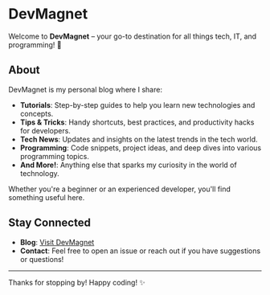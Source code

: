 # DevMagnet

Welcome to **DevMagnet** – your go-to destination for all things tech, IT, and programming! 🚀

## About

DevMagnet is my personal blog where I share:

- **Tutorials**: Step-by-step guides to help you learn new technologies and concepts.
- **Tips & Tricks**: Handy shortcuts, best practices, and productivity hacks for developers.
- **Tech News**: Updates and insights on the latest trends in the tech world.
- **Programming**: Code snippets, project ideas, and deep dives into various programming topics.
- **And More!**: Anything else that sparks my curiosity in the world of technology.

Whether you're a beginner or an experienced developer, you'll find something useful here.

## Stay Connected

- **Blog**: [Visit DevMagnet](http://www.devmagnet.xyz)
- **Contact**: Feel free to open an issue or reach out if you have suggestions or questions!

---

Thanks for stopping by! Happy coding! ✨
